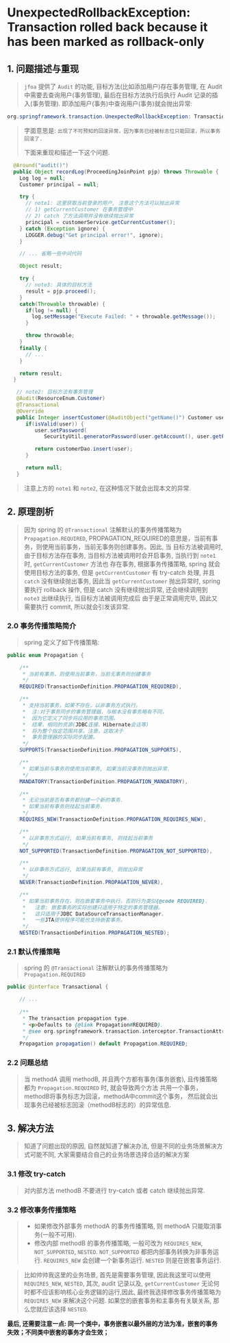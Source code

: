 # UnexpectedRollbackException: Transaction rolled back because it has been marked as rollback-only

## 1. 问题描述与重现

> `jfoa` 提供了 `Audit` 的功能, 目标方法(比如添加用户)存在事务管理,
> 在 Audit 中需要去查询用户(事务管理), 最后在目标方法执行后执行 Audit 记录的插入(事务管理).
> 即添加用户(事务)中查询用户(事务)就会抛出异常:

``` java
org.springframework.transaction.UnexpectedRollbackException: Transaction rolled back because it has been marked as rollback-only
```

> 字面意思是: `出现了不可预知的回滚异常，因为事务已经被标志位只能回滚，所以事务回滚了.`
>
> 下面来重现和描述一下这个问题.

``` java
  @Around("audit()")
  public Object recordLog(ProceedingJoinPoint pjp) throws Throwable {
    Log log = null;
    Customer principal = null;

    try {
      // note1: 这里获取当前登录的用户, 注意这个方法可以抛出异常
      // 1) getCurrentCustomer 在事务管理中
      // 2) catch 了方法调用并没有继续抛出异常
      principal = customerService.getCurrentCustomer();
    } catch (Exception ignore) {
      LOGGER.debug("Get principal error!", ignore);
    }

    // ... 省略一些中间代码

    Object result;

    try {
      // note3: 具体的目标方法
      result = pjp.proceed();
    }
    catch(Throwable throwable) {
      if(log != null) {
        log.setMessage("Execute Failed: " + throwable.getMessage());
      }

      throw throwable;
    }
    finally {
      // ...
    }

    return result;
  }
```

``` java
   // note2: 目标方法有事务管理
   @Audit(ResourceEnum.Customer)
   @Transactional
   @Override
   public Integer insertCustomer(@AuditObject("getName()") Customer user) {
      if(isValid(user)) {
         user.setPassword(
            SecurityUtil.generatorPassword(user.getAccount(), user.getPassword()));

         return customerDao.insert(user);
      }

      return null;
   }
```

> 注意上方的 `note1` 和 `note2`, 在这种情况下就会出现本文的异常.

## 2. 原理剖析

> 因为 spring 的 `@Transactional` 注解默认的事务传播策略为 `Propagation.REQUIRED`,
> PROPAGATION_REQUIRED的意思是，当前有事务，则使用当前事务，当前无事务则创建事务。因此, 当
> 目标方法被调用时, 由于目标方法存在事务, 当目标方法被调用时会开启事务, 
> 当执行到 `note1` 时, `getCurrentCustomer` 方法也
> 存在事务, 根据事务传播策略, spring 就会使用目标方法的事务,
> 但是 `getCurrentCustomer` 有 try-catch 处理, 并且 `catch` 没有继续抛出事务,
> 因此当 `getCurrentCustomer` 抛出异常时, spring 要执行 rollback 操作, 但是 catch
> 没有继续抛出异常, 还会继续调用到 `note3` 出继续执行, 当目标方法被调用完成后
> 由于是正常调用完毕, 因此又需要执行 commit, 所以就会引发该异常.
>

### 2.0 事务传播策略简介
> spring 定义了如下传播策略:

``` java
public enum Propagation {

	/**
	 * 当前有事务，则使用当前事务，当前无事务则创建事务
	 */
	REQUIRED(TransactionDefinition.PROPAGATION_REQUIRED),

	/**
	 * 支持当前事务，如果不存在，以非事务方式执行。
     *  注:对于事务同步的事务管理器，与根本没有事务略有不同，
     *  因为它定义了同步将应用的事务范围。
     *  结果，相同的资源(JDBC连接、Hibernate会话等)
     *  将为整个指定范围共享。注意，这取决于
     *  事务管理器的实际同步配置。
	 */
	SUPPORTS(TransactionDefinition.PROPAGATION_SUPPORTS),

	/**
	 * 如果当前与事务则使用当前事务, 如果当前没事务则抛出异常.
	 */
	MANDATORY(TransactionDefinition.PROPAGATION_MANDATORY),

	/**
     * 无论当前是否有事务都创建一个新的事务.
     * 如果当前有事务则挂起当前事务. 
	 */
	REQUIRES_NEW(TransactionDefinition.PROPAGATION_REQUIRES_NEW),

	/**
     * 以非事务方式运行, 如果当前有事务, 则挂起当前事务
	 */
	NOT_SUPPORTED(TransactionDefinition.PROPAGATION_NOT_SUPPORTED),

	/**
	 * 以非事务方式运行, 如果当前有事务, 则抛出异常
	 */
	NEVER(TransactionDefinition.PROPAGATION_NEVER),

	/**
	 * 如果当前事务存在，则在嵌套事务中执行，否则行为类似{@code REQUIRED}.
     *   注意: 嵌套事务的实际创建只适用于特定的事务管理器。
     *   这只适用于JDBC DataSourceTransactionManager。
     *   一些JTA提供程序可能也支持嵌套事务。
	 */
	NESTED(TransactionDefinition.PROPAGATION_NESTED);
```

### 2.1 默认传播策略
> spring 的 `@Transactional` 注解默认的事务传播策略为 `Propagation.REQUIRED` 

``` java
public @interface Transactional {

    // ...
    
	/**
	 * The transaction propagation type.
	 * <p>Defaults to {@link Propagation#REQUIRED}.
	 * @see org.springframework.transaction.interceptor.TransactionAttribute#getPropagationBehavior()
	 */
	Propagation propagation() default Propagation.REQUIRED;
```

### 2.2 问题总结
> 当 methodA 调用 methodB, 并且两个方都有事务(事务嵌套), 
> 且传播策略都为 `Propagation.REQUIRED` 时, 就会导致两个方法
> 共用一个事务，methodB将事务标志为回滚，methodA中commit这个事务，
> 然后就会出现事务已经被标志回滚（methodB标志的）的异常信息.

## 3. 解决方法

> 知道了问题出现的原因, 自然就知道了解决办法, 但是不同的业务场景解决方式可能不同,
> 大家需要结合自己的业务场景选择合适的解决方案

### 3.1 修改 try-catch

> 对内部方法 methodB 不要进行 try-catch 或者 catch 继续抛出异常.

### 3.2 修改事务传播策略
> * 如果修改外部事务 methodA 的事务传播策略, 则 methodA 只能取消事务(一般不可用).
> * 修改内部 methodB 的事务传播策略, 一般可改为 `REQUIRES_NEW`, `NOT_SUPPORTED`, `NESTED`. 
>       `NOT_SUPPORTED` 都把内部事务转换为非事务运行.
>       `REQUIRES_NEW` 会创建一个新事务运行.
>       `NESTED` 则是在嵌套事务运行.

> 比如帅帅我这里的业务场景, 首先是需要事务管理, 因此我这里可以使用 `REQUIRES_NEW`, `NESTED`, 
> 其次, audit 记录以及, `getCurrentCustomer` 无论何时都不应该影响核心业务逻辑的运行,因此, 
> 最终我选择修改事务传播策略为 `REQUIRES_NEW` 来解决这个问题. 如果您的嵌套事务和主事务有关联关系,
> 那么您就应该选择 `NESTED`.

**最后, 还需要注意一点: 同一个类中，事务嵌套以最外层的方法为准，嵌套的事务失效；不同类中嵌套的事务才会生效；**
